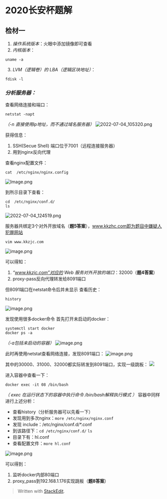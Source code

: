 # 2020长安杯题解

## 检材一
1. *操作系统版本*：火眼中添加镜像即可查看
2. *内核版本*：
```
uname -a
```
3. *LVM（逻辑卷）的 LBA（逻辑区块地址）*：
```
fdisk -l
```
### ***分析服务器：***
查看网络连接和端口：
```
netstat -napt
```
*（-n 直接使用ip地址，而不通过域名服务器）*
![2022-07-04_105320.png](https://s2.loli.net/2022/07/04/vidHyjlBP1ZpMzo.png)

获得信息：
1. SSH(Secue Shell) 端口位于7001（远程连接服务器）
2. 用到nginx反向代理

查看nginx配置文件：
```
cat  /etc/nginx/nginx.config
```
![Image.png](https://s2.loli.net/2022/07/04/Z3p8xuJtVARjULe.png)

到所示目录下查看：
```
cd  /etc/nginx/conf.d/
ls
```
![2022-07-04_124519.png](https://s2.loli.net/2022/07/04/mOAve2QharbtUV9.png)

服务器共绑定3个对外开放域名（**题5答案**），www.kkzhc.com即为题目中嫌疑人犯罪网站

    vim www.kkzjc.com

![image.png](https://s2.loli.net/2022/07/04/uGHdL6z42aZbQXI.png)

可以得知：

1. *“www.kkzjc.com”对应的 Web 服务对外开放的端口*：32000（**题4答案**）
2. proxy-pass反向代理转发给8091端口

但8091端口在netstat命令后并未显示
查看历史：

    history
![image.png](https://s2.loli.net/2022/07/04/H431UBgIu6s2GbN.png)

发现使用很多docker命令
首先打开未启动的docker：

    systemctl start docker
    docker ps -a
*（-a包括未启动的容器）*
![image.png](https://s2.loli.net/2022/07/04/d3q9J1tLXn7DoyY.png)

此时再使用netstat查看网络连接，发现8091端口：
![image.png](https://s2.loli.net/2022/07/04/zy9qUdcOljY4fxo.png)

其中的30000、31000、32000都实际转发到8091端口，实现一级跳板：
![](https://img-blog.csdnimg.cn/20201121205650340.png#pic_center)

进入容器中查看一下：

    docker exec -it 08 /bin/bash
*（ exec 在运行状态下的容器中执行命令 /bin/bash解释执行模式 ）*
容器中同样进行上述分析：

 - 查看history（分析服务器可以先看一下）
 - 发现用到多次nginx：`more /etc/nginx/nginx.conf`
 - 发现 include：/etc/nginx/conf.d/*.conf
 - 到该路径下：`cd /etc/nginx/conf.d/`  `ls`
 - 目录下有：hl.conf
 - 查看配置文件：`more hl.conf`

![image.png](https://s2.loli.net/2022/07/05/tbErldXaGFIgxwo.png)

可以得到：
 1. 监听docker内部80端口
 2. proxy_pass到192.168.1.176实现跳板（**题8答案**）



> Written with [StackEdit](https://stackedit.cn/).
<!--stackedit_data:
eyJoaXN0b3J5IjpbLTY3MjM1ODg1LDEzODQ4NTgxNCwxNjM3MD
IyNjg5LDY3ODE4NDkzNywxNDg1ODU0MjEzXX0=
-->